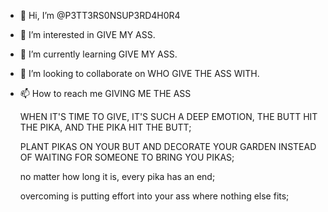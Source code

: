 - 👋 Hi, I’m @P3TT3RS0NSUP3RD4H0R4
- 👀 I’m interested in GIVE MY ASS.
- 🌱 I’m currently learning GIVE MY ASS.
- 💞️ I’m looking to collaborate on WHO GIVE THE ASS WITH.
- 📫 How to reach me GIVING ME THE ASS

  WHEN IT'S TIME TO GIVE, IT'S SUCH A DEEP EMOTION, THE BUTT HIT THE PIKA, AND THE PIKA HIT THE BUTT;

  PLANT PIKAS ON YOUR BUT AND DECORATE YOUR GARDEN INSTEAD OF WAITING FOR SOMEONE TO BRING YOU PIKAS;

  no matter how long it is, every pika has an end;

  overcoming is putting effort into your ass where nothing else fits;
